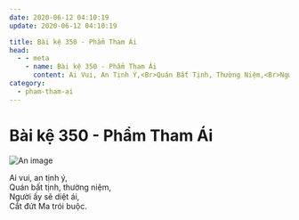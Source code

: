 ```yaml
---
date: 2020-06-12 04:10:19
update: 2020-06-12 04:10:19

title: Bài kệ 350 - Phẩm Tham Ái
head:
  - - meta
    - name: Bài kệ 350 - Phẩm Tham Ái
      content: Ai Vui, An Tịnh Ý,<Br>Quán Bất Tịnh, Thường Niệm,<Br>Người Ấy Sẽ Diệt Ái,<Br>Cắt Đứt Ma Trói Buộc.<Br>
category:
  - pham-tham-ai
---
```


# Bài kệ 350 - Phẩm Tham Ái

![An image](/img/pham-tham-ai/pham-tham-ai-350.jpg)

Ai vui, an tịnh ý,<br>Quán bất tịnh, thường niệm,<br>Người ấy sẽ diệt ái,<br>Cắt đứt Ma trói buộc.<br>

